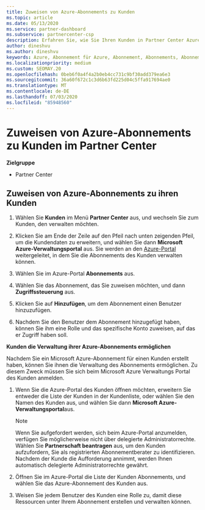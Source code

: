 ```yaml
---
title: Zuweisen von Azure-Abonnements zu Kunden
ms.topic: article
ms.date: 05/13/2020
ms.service: partner-dashboard
ms.subservice: partnercenter-csp
description: Erfahren Sie, wie Sie Ihren Kunden in Partner Center Azure-Abonnements zuweisen und wie Sie es Kunden ermöglichen, ihre eigenen Abonnements zu verwalten.
author: dineshvu
ms.author: dineshvu
keywords: Azure, Abonnement für Azure, Abonnement, Abonnements, Abonnement zuweisen, Abonnement für Azure verwalten
ms.localizationpriority: medium
ms.custom: SEOMAY.20
ms.openlocfilehash: 0beb6f0a4f4a2b0eb4cc731c9bf30add379ea6e3
ms.sourcegitcommit: 36a60f672c1c3d6b63fd225d04c5ffa917694ae0
ms.translationtype: MT
ms.contentlocale: de-DE
ms.lasthandoff: 07/03/2020
ms.locfileid: "85948560"
---
```

# <a name="assigning-azure-subscriptions-to-customers-in-partner-center"></a>Zuweisen von Azure-Abonnements zu Kunden im Partner Center

**Zielgruppe**

- Partner Center

## <a name="assign-azure-subscriptions-to-your-customers"></a>Zuweisen von Azure-Abonnements zu ihren Kunden

1. Wählen Sie **Kunden** im Menü **Partner Center** aus, und wechseln Sie zum Kunden, den verwalten möchten.

2. Klicken Sie am Ende der Zeile auf den Pfeil nach unten zeigenden Pfeil, um die Kundendaten zu erweitern, und wählen Sie dann **Microsoft Azure-Verwaltungsportal** aus. Sie werden an den [Azure-Portal](https://portal.azure.com/) weitergeleitet, in dem Sie die Abonnements des Kunden verwalten können.

3. Wählen Sie im Azure-Portal **Abonnements** aus.

4. Wählen Sie das Abonnement, das Sie zuweisen möchten, und dann **Zugriffssteuerung** aus.

5. Klicken Sie auf **Hinzufügen**, um dem Abonnement einen Benutzer hinzuzufügen. 

6. Nachdem Sie den Benutzer dem Abonnement hinzugefügt haben, können Sie ihm eine Rolle und das spezifische Konto zuweisen, auf das er Zugriff haben soll.

**Kunden die Verwaltung ihrer Azure-Abonnements ermöglichen**

Nachdem Sie ein Microsoft Azure-Abonnement für einen Kunden erstellt haben, können Sie ihnen die Verwaltung des Abonnements ermöglichen. Zu diesem Zweck müssen Sie sich beim Microsoft Azure Verwaltungs Portal des Kunden anmelden. 

1. Wenn Sie die Azure-Portal des Kunden öffnen möchten, erweitern Sie entweder die Liste der Kunden in der Kundenliste, oder wählen Sie den Namen des Kunden aus, und wählen Sie dann **Microsoft Azure-Verwaltungsportal**aus.
   > [!NOTE]  
   > Wenn Sie aufgefordert werden, sich beim Azure-Portal anzumelden, verfügen Sie möglicherweise nicht über delegierte Administratorrechte. Wählen Sie **Partnerschaft beantragen** aus, um den Kunden aufzufordern, Sie als registrierten Abonnementberater zu identifizieren. Nachdem der Kunde die Aufforderung annimmt, werden Ihnen automatisch delegierte Administratorrechte gewährt.

2. Öffnen Sie im Azure-Portal die Liste der Kunden Abonnements, und wählen Sie das Azure-Abonnement des Kunden aus.

3. Weisen Sie jedem Benutzer des Kunden eine Rolle zu, damit diese Ressourcen unter Ihrem Abonnement erstellen und verwalten können.


